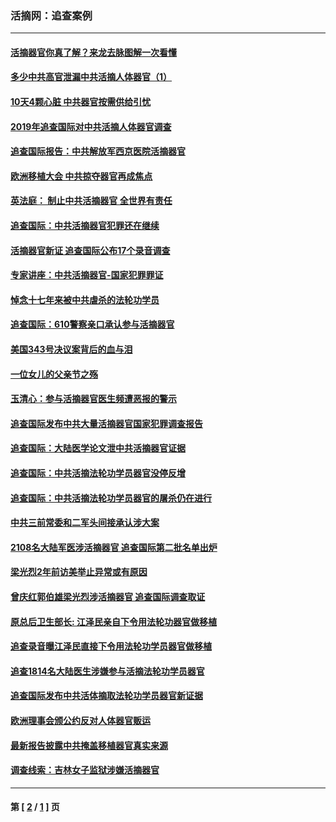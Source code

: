 ### 活摘网：追查案例
---
#### [活摘器官你真了解？来龙去脉图解一次看懂](../../pages/nf5880/n13013820.md?09290430) 
#### [多少中共高官泄漏中共活摘人体器官（1）](../../pages/nf5880/n12671234.md?09290430) 
#### [10天4颗心脏 中共器官按需供给引忧](../../pages/nf5880/n12326366.md?09290430) 
#### [2019年追查国际对中共活摘人体器官调查](../../pages/nf5880/n11917733.md?09290430) 
#### [追查国际报告：中共解放军西京医院活摘器官](../../pages/nf5880/n11838359.md?09290430) 
#### [欧洲移植大会 中共掠夺器官再成焦点](../../pages/nf5880/n11538883.md?09290430) 
#### [英法庭： 制止中共活摘器官 全世界有责任](../../pages/nf5880/n11330691.md?09290430) 
#### [追查国际：中共活摘器官犯罪还在继续](../../pages/nf5880/n11218301.md?09290430) 
#### [活摘器官新证 追查国际公布17个录音调查](../../pages/nf5880/n10897744.md?09290430) 
#### [专家讲座：中共活摘器官-国家犯罪罪证](../../pages/nf5880/n8828153.md?09290430) 
#### [悼念十七年来被中共虐杀的法轮功学员](../../pages/nf5880/n8124823.md?09290430) 
#### [追查国际：610警察亲口承认参与活摘器官](../../pages/nf5880/n8109067.md?09290430) 
#### [美国343号决议案背后的血与泪](../../pages/nf5880/n8020684.md?09290430) 
#### [一位女儿的父亲节之殇](../../pages/nf5880/n8014122.md?09290430) 
#### [玉清心：参与活摘器官医生频遭恶报的警示](../../pages/nf5880/n4637546.md?09290430) 
#### [追查国际发布中共大量活摘器官国家犯罪调查报告](../../pages/nf5880/n4613428.md?09290430) 
#### [追查国际：大陆医学论文泄中共活摘器官证据](../../pages/nf5880/n4608794.md?09290430) 
#### [追查国际：中共活摘法轮功学员器官没停反增](../../pages/nf5880/n4584075.md?09290430) 
#### [追查国际：中共活摘法轮功学员器官的屠杀仍在进行](../../pages/nf5880/n4299154.md?09290430) 
#### [中共三前常委和二军头间接承认涉大案](../../pages/nf5880/n4286244.md?09290430) 
#### [2108名大陆军医涉活摘器官 追查国际第二批名单出炉](../../pages/nf5880/n4284769.md?09290430) 
#### [梁光烈2年前访美举止异常或有原因](../../pages/nf5880/n4279686.md?09290430) 
#### [曾庆红郭伯雄梁光烈涉活摘器官 追查国际调查取证](../../pages/nf5880/n4278462.md?09290430) 
#### [原总后卫生部长: 江泽民亲自下令用法轮功器官做移植](../../pages/nf5880/n4263864.md?09290430) 
#### [追查录音曝江泽民直接下令用法轮功学员器官做移植](../../pages/nf5880/n4261268.md?09290430) 
#### [追查1814名大陆医生涉嫌参与活摘法轮功学员器官](../../pages/nf5880/n4259055.md?09290430) 
#### [追查国际发布中共活体摘取法轮功学员器官新证据](../../pages/nf5880/n4258255.md?09290430) 
#### [欧洲理事会颁公约反对人体器官贩运](../../pages/nf5880/n4206955.md?09290430) 
#### [最新报告披露中共掩盖移植器官真实来源](../../pages/nf5880/n4140084.md?09290430) 
#### [调查线索：吉林女子监狱涉嫌活摘器官](../../pages/nf5880/n4044366.md?09290430) 

---
#### 第 [ [2](./2.md?09290430) / [1](./1.md?09290430) ] 页
